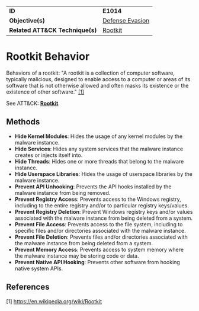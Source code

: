 |||
|---------|------------------------|
|**ID**|**E1014**|
|**Objective(s)**| [Defense Evasion](https://github.com/MBCProject/mbc-markdown/tree/master/defense-evasion)|
|**Related ATT&CK Technique(s)**|[Rootkit](https://attack.mitre.org/techniques/T1014)|


Rootkit Behavior
================
Behaviors of a rootkit: "A rootkit is a collection of computer software, typically malicious, designed to enable access to a computer or areas of its software that is not otherwise allowed and often masks its existence or the existence of other software." [[1]](#1)

See ATT&CK: [**Rootkit**](https://attack.mitre.org/techniques/T1014).

Methods
------- 
* **Hide Kernel Modules**: Hides the usage of any kernel modules by the malware instance.
* **Hide Services**: Hides any system services that the malware instance creates or injects itself into.
* **Hide Threads**: Hides one or more threads that belong to the malware instance. 
* **Hide Userspace Libraries**: Hides the usage of userspace libraries by the malware instance.
* **Prevent API Unhooking**: Prevents the API hooks installed by the malware instance from being removed.
* **Prevent Registry Access**: Prevents access to the Windows registry, including to the entire registry and/or to particular registry keys/values.
* **Prevent Registry Deletion**: Prevent Windows registry keys and/or values associated with the malware instance from being deleted from a system. 
* **Prevent File Access**: Prevents access to the file system, including to specific files and/or directories associated with the malware instance. 
* **Prevent File Deletion**: Prevents files and/or directories associated with the malware instance from being deleted from a system.
* **Prevent Memory Access**: Prevents access to system memory where the malware instance may be storing code or data.
* **Prevent Native API Hooking**: Prevents other software from hooking native system APIs.

References
----------
<a name="1">[1]</a> https://en.wikipedia.org/wiki/Rootkit